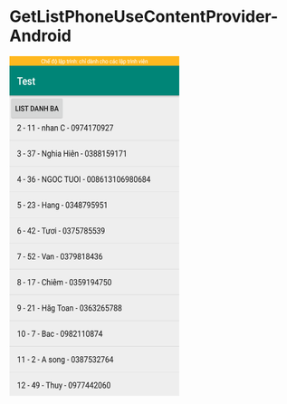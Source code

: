 # GetListPhoneUseContentProvider-Android
<img src="https://raw.githubusercontent.com/tusinh/GetListPhoneUseContentProvider-Android/master/Screenshot_2019-01-09-15-34-54-16.png" width="300" height="600" />
